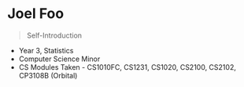# Joel Foo
> Self-Introduction 

* Year 3, Statistics
* Computer Science Minor
* CS Modules Taken - CS1010FC, CS1231, CS1020, CS2100, CS2102, CP3108B (Orbital)